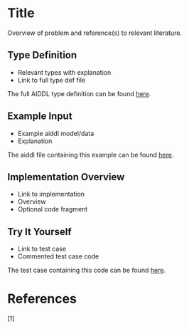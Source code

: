 # Title

Overview of problem and reference(s) to relevant literature.

## Type Definition

- Relevant types with explanation
- Link to full type def file

The full AIDDL type definition can be found [here](../../aiddl/).

## Example Input

- Example aiddl model/data
- Explanation

The aiddl file containing this example can be found
[here](../../test/).

## Implementation Overview

- Link to implementation
- Overview
- Optional code fragment

## Try It Yourself

- Link to test case
- Commented test case code


The test case containing this code can be found [here](../../scala/src/test/scala/).

# References

[1] 

